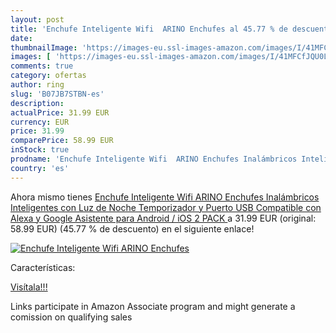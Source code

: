 ```yaml
---
layout: post
title: 'Enchufe Inteligente Wifi  ARINO Enchufes al 45.77 % de descuento'
date: 
thumbnailImage: 'https://images-eu.ssl-images-amazon.com/images/I/41MFCfJQU0L._SL200_.jpg'
images: [ 'https://images-eu.ssl-images-amazon.com/images/I/41MFCfJQU0L._SL200_.jpg' ]
comments: true
category: ofertas
author: ring
slug: 'B07JB7STBN-es'
description:
actualPrice: 31.99 EUR
currency: EUR
price: 31.99
comparePrice: 58.99 EUR
inStock: true
prodname: 'Enchufe Inteligente Wifi  ARINO Enchufes Inalámbricos Inteligentes con Luz de Noche  Temporizador y Puerto USB Compatible con Alexa y Google Asistente  para Android / iOS  2 PACK '
country: 'es'
---
```


Ahora mismo tienes [Enchufe Inteligente Wifi  ARINO Enchufes Inalámbricos Inteligentes con Luz de Noche  Temporizador y Puerto USB Compatible con Alexa y Google Asistente  para Android / iOS  2 PACK ](https://www.amazon.es/dp/B07JB7STBN/?tag=tolees-21) a 31.99 EUR (original: 58.99 EUR) (45.77 %  de descuento) en el siguiente enlace!

[![Enchufe Inteligente Wifi  ARINO Enchufes](https://images-eu.ssl-images-amazon.com/images/I/41MFCfJQU0L._SL200_.jpg)](https://www.amazon.es/dp/B07JB7STBN/?tag=tolees-21)

Características:


[Visítala!!!](https://www.amazon.es/dp/B07JB7STBN/?tag=tolees-21)

Links participate in Amazon Associate program and might generate a comission on qualifying sales
